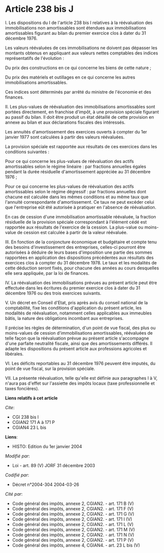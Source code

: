 # Article 238 bis J

I. Les dispositions du I de l'article 238 bis I relatives à la réévaluation des immobilisations non amortissables sont
étendues aux immobilisations amortissables figurant au bilan du premier exercice clos à dater du 31 décembre 1976.

Les valeurs réévaluées de ces immobilisations ne doivent pas dépasser les montants obtenus en appliquant aux valeurs nettes
comptables des indices représentatifs de l'évolution :

Du prix des constructions en ce qui concerne les biens de cette nature ;

Du prix des matériels et outillages en ce qui concerne les autres immobilisations amortissables.

Ces indices sont déterminés par arrêté du ministre de l'économie et des finances.

II. Les plus-values de réévaluation des immobilisations amortissables sont portées directement, en franchise d'impôt, à une
provision spéciale figurant au passif du bilan. Il doit être produit un état détaillé de cette provision en annexe au bilan
et aux déclarations fiscales des intéressés.

Les annuités d'amortissement des exercices ouverts à compter du 1er janvier 1977 sont calculées à partir des valeurs
réévaluées.

La provision spéciale est rapportée aux résultats de ces exercices dans les conditions suivantes :

Pour ce qui concerne les plus-values de réévaluation des actifs amortissables selon le régime linéaire : par fractions
annuelles égales pendant la durée résiduelle d'amortissement appréciée au 31 décembre 1976 ;

Pour ce qui concerne les plus-values de réévaluation des actifs amortissables selon le régime dégressif : par fractions
annuelles dont chacune est calculée dans les mêmes conditions et au même taux que l'annuité correspondante d'amortissement.
Ce taux ne peut excéder celui que l'entreprise eût été autorisée à pratiquer en l'absence de réévaluation.

En cas de cession d'une immobilisation amortissable réévaluée, la fraction résiduelle de la provision spéciale correspondant
à l'élément cédé est rapportée aux résultats de l'exercice de la cession. La plus-value ou moins-value de cession est
calculée à partir de la valeur réévaluée.

III. En fonction de la conjoncture économique et budgétaire et compte tenu des besoins d'investissement des entreprises,
celles-ci pourront être autorisées à déduire de leurs bases d'imposition une partie des sommes rapportées en application des
dispositions précédentes aux résultats des exercices clos à compter du 31 décembre 1978. Le taux et les modalités de cette
déduction seront fixés, pour chacune des années au cours desquelles elle sera appliquée, par la loi de finances.

IV. La réévaluation des immobilisations prévues au présent article peut être effectuée dans les écritures du premier exercice
clos à dater du 31 décembre 1976 ou des trois exercices suivants.

V. Un décret en Conseil d'Etat, pris après avis du conseil national de la comptabilité, fixe les conditions d'application du
présent article, les modalités de réévaluation, notamment celles applicables aux immeubles bâtis, la nature des obligations
incombant aux entreprises.

Il précise les règles de détermination, d'un point de vue fiscal, des plus ou moins-values de cession d'immobilisations
amortissables, réévaluées de telle façon que la réévaluation prévue au présent article s'accompagne d'une parfaite neutralité
fiscale, ainsi que des amortissements différés. Il adapte les dispositions du présent article aux professions agricoles et
libérales.

VI. Les déficits reportables au 31 décembre 1976 peuvent être imputés, du point de vue fiscal, sur la provision spéciale.

VII. La présente réévaluation, telle qu'elle est définie aux paragraphes I à V, n'aura pas d'effet sur l'assiette des impôts
locaux (taxe professionnelle et taxes foncières).

**Liens relatifs à cet article**

_Cite_:

  - CGI 238 bis I
  - CGIAN2 171 A à 171 P
  - CGIAN4 23 L bis

**Liens**:

  - HISTO: Edition du 1er janvier 2004

_Modifié par_:

  - Loi - art. 89 (V) JORF 31 décembre 2003

_Codifié par_:

  - Décret n°2004-304 2004-03-26

_Cité par_:

  - Code général des impôts, annexe 2, CGIAN2. - art. 171 B (V)
  - Code général des impôts, annexe 2, CGIAN2. - art. 171 F (V)
  - Code général des impôts, annexe 2, CGIAN2. - art. 171 G (V)
  - Code général des impôts, annexe 2, CGIAN2. - art. 171 I (V)
  - Code général des impôts, annexe 2, CGIAN2. - art. 171 L (V)
  - Code général des impôts, annexe 2, CGIAN2. - art. 171 M (V)
  - Code général des impôts, annexe 2, CGIAN2. - art. 171 N (V)
  - Code général des impôts, annexe 2, CGIAN2. - art. 171 P (V)
  - Code général des impôts, annexe 4, CGIAN4. - art. 23 L bis (V)

